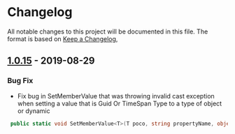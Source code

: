 # Changelog
All notable changes to this project will be documented in this file.
The format is based on [Keep a Changelog](https://keepachangelog.com/en/1.0.0/),


## [1.0.15] - 2019-08-29

### Bug Fix
- Fix bug in SetMemberValue that was throwing invalid cast exception when setting a value that is Guid Or TimeSpan Type to a type of object
 or dynamic
~~~csharp
 public static void SetMemberValue<T>(T poco, string propertyName, object value)
~~~  



[1.0.15]: https://github.com/TheMofaDe/DotNetHelper.Serialization.Abstractions/releases/tag/v1.0.15

